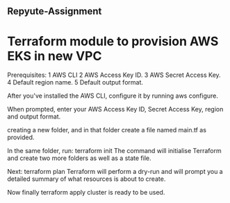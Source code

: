 ## Repyute-Assignment

# Terraform module to provision AWS EKS in new VPC

Prerequisites:
1 AWS CLI
2 AWS Access Key ID.
3 AWS Secret Access Key.
4 Default region name.
5 Default output format.

After you've installed the AWS CLI, configure it by running aws configure.

When prompted, enter your AWS Access Key ID, Secret Access Key, region and output format.

creating a new folder, and in that folder create a file named main.tf as provided.

In the same folder, run:
terraform init
The command will initialise Terraform and create two more folders as well as a state file.

Next:
terraform plan
Terraform will perform a dry-run and will prompt you a detailed summary of what resources is about to create.

Now finally
terraform apply
cluster is ready to be used.
